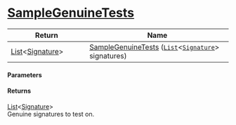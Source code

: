 # [SampleGenuineTests](./Sampler--SampleGenuineTests.md)



| Return<div><a href="#"><img width=225></a></div> | Name<div><a href="#"><img width=525></a></div> | 
| --- | --- | 
| [List](https://docs.microsoft.com/en-us/dotnet/api/System.Collections.Generic.List-1)\<[Signature](./../Signature.md)> | [SampleGenuineTests](./Sampler--SampleGenuineTests.md) ([`List`](https://docs.microsoft.com/en-us/dotnet/api/System.Collections.Generic.List-1)\<[`Signature`](./../Signature.md)> signatures) | 


#### Parameters

#### Returns
[List](https://docs.microsoft.com/en-us/dotnet/api/System.Collections.Generic.List-1)\<[Signature](./../Signature.md)><br>
Genuine signatures to test on.